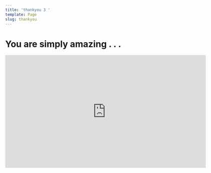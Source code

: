 ```yaml
---
title: 'thankyou 3 '
template: Page
slug: thankyou
---
```

# You are simply amazing . . .

<iframe src="https://player.vimeo.com/video/261757177" width="640" height="360" frameborder="0" webkitallowfullscreen mozallowfullscreen allowfullscreen></iframe>
